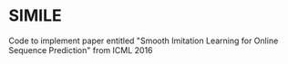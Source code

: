 # SIMILE
Code to implement paper entitled "Smooth Imitation Learning for Online Sequence Prediction" from ICML 2016
